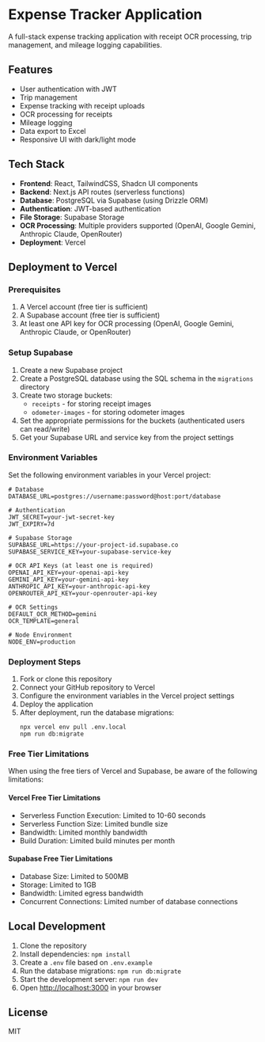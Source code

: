 # Expense Tracker Application

A full-stack expense tracking application with receipt OCR processing, trip management, and mileage logging capabilities.

## Features

- User authentication with JWT
- Trip management
- Expense tracking with receipt uploads
- OCR processing for receipts
- Mileage logging
- Data export to Excel
- Responsive UI with dark/light mode

## Tech Stack

- **Frontend**: React, TailwindCSS, Shadcn UI components
- **Backend**: Next.js API routes (serverless functions)
- **Database**: PostgreSQL via Supabase (using Drizzle ORM)
- **Authentication**: JWT-based authentication
- **File Storage**: Supabase Storage
- **OCR Processing**: Multiple providers supported (OpenAI, Google Gemini, Anthropic Claude, OpenRouter)
- **Deployment**: Vercel

## Deployment to Vercel

### Prerequisites

1. A Vercel account (free tier is sufficient)
2. A Supabase account (free tier is sufficient)
3. At least one API key for OCR processing (OpenAI, Google Gemini, Anthropic Claude, or OpenRouter)

### Setup Supabase

1. Create a new Supabase project
2. Create a PostgreSQL database using the SQL schema in the `migrations` directory
3. Create two storage buckets:
   - `receipts` - for storing receipt images
   - `odometer-images` - for storing odometer images
4. Set the appropriate permissions for the buckets (authenticated users can read/write)
5. Get your Supabase URL and service key from the project settings

### Environment Variables

Set the following environment variables in your Vercel project:

```
# Database
DATABASE_URL=postgres://username:password@host:port/database

# Authentication
JWT_SECRET=your-jwt-secret-key
JWT_EXPIRY=7d

# Supabase Storage
SUPABASE_URL=https://your-project-id.supabase.co
SUPABASE_SERVICE_KEY=your-supabase-service-key

# OCR API Keys (at least one is required)
OPENAI_API_KEY=your-openai-api-key
GEMINI_API_KEY=your-gemini-api-key
ANTHROPIC_API_KEY=your-anthropic-api-key
OPENROUTER_API_KEY=your-openrouter-api-key

# OCR Settings
DEFAULT_OCR_METHOD=gemini
OCR_TEMPLATE=general

# Node Environment
NODE_ENV=production
```

### Deployment Steps

1. Fork or clone this repository
2. Connect your GitHub repository to Vercel
3. Configure the environment variables in the Vercel project settings
4. Deploy the application
5. After deployment, run the database migrations:
   ```
   npx vercel env pull .env.local
   npm run db:migrate
   ```

### Free Tier Limitations

When using the free tiers of Vercel and Supabase, be aware of the following limitations:

#### Vercel Free Tier Limitations
- Serverless Function Execution: Limited to 10-60 seconds
- Serverless Function Size: Limited bundle size
- Bandwidth: Limited monthly bandwidth
- Build Duration: Limited build minutes per month

#### Supabase Free Tier Limitations
- Database Size: Limited to 500MB
- Storage: Limited to 1GB
- Bandwidth: Limited egress bandwidth
- Concurrent Connections: Limited number of database connections

## Local Development

1. Clone the repository
2. Install dependencies: `npm install`
3. Create a `.env` file based on `.env.example`
4. Run the database migrations: `npm run db:migrate`
5. Start the development server: `npm run dev`
6. Open [http://localhost:3000](http://localhost:3000) in your browser

## License

MIT